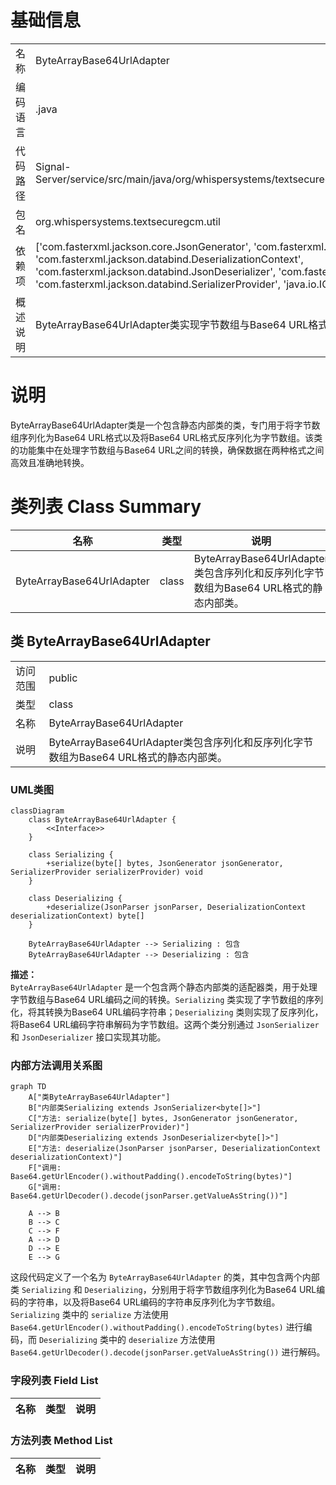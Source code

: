 # 基础信息

|      |      |
|------|------|
| 名称 | ByteArrayBase64UrlAdapter |
| 编码语言 | .java |
| 代码路径 | Signal-Server/service/src/main/java/org/whispersystems/textsecuregcm/util/ByteArrayBase64UrlAdapter.java |
| 包名 | org.whispersystems.textsecuregcm.util |
| 依赖项 | ['com.fasterxml.jackson.core.JsonGenerator', 'com.fasterxml.jackson.core.JsonParser', 'com.fasterxml.jackson.databind.DeserializationContext', 'com.fasterxml.jackson.databind.JsonDeserializer', 'com.fasterxml.jackson.databind.JsonSerializer', 'com.fasterxml.jackson.databind.SerializerProvider', 'java.io.IOException', 'java.util.Base64'] |
| 概述说明 | ByteArrayBase64UrlAdapter类实现字节数组与Base64 URL格式互转。 |

# 说明

ByteArrayBase64UrlAdapter类是一个包含静态内部类的类，专门用于将字节数组序列化为Base64 URL格式以及将Base64 URL格式反序列化为字节数组。该类的功能集中在处理字节数组与Base64 URL之间的转换，确保数据在两种格式之间高效且准确地转换。

# 类列表 Class Summary

| 名称   | 类型  | 说明 |
|-------|------|-------------|
| ByteArrayBase64UrlAdapter | class | ByteArrayBase64UrlAdapter类包含序列化和反序列化字节数组为Base64 URL格式的静态内部类。 |



## 类 ByteArrayBase64UrlAdapter

|      |      |
|------|------|
| 访问范围 | public |
| 类型 | class |
| 名称 | ByteArrayBase64UrlAdapter |
| 说明 | ByteArrayBase64UrlAdapter类包含序列化和反序列化字节数组为Base64 URL格式的静态内部类。 |


### UML类图

```mermaid
classDiagram
    class ByteArrayBase64UrlAdapter {
        <<Interface>>
    }

    class Serializing {
        +serialize(byte[] bytes, JsonGenerator jsonGenerator, SerializerProvider serializerProvider) void
    }

    class Deserializing {
        +deserialize(JsonParser jsonParser, DeserializationContext deserializationContext) byte[]
    }

    ByteArrayBase64UrlAdapter --> Serializing : 包含
    ByteArrayBase64UrlAdapter --> Deserializing : 包含
```

**描述：**  
`ByteArrayBase64UrlAdapter` 是一个包含两个静态内部类的适配器类，用于处理字节数组与Base64 URL编码之间的转换。`Serializing` 类实现了字节数组的序列化，将其转换为Base64 URL编码字符串；`Deserializing` 类则实现了反序列化，将Base64 URL编码字符串解码为字节数组。这两个类分别通过 `JsonSerializer` 和 `JsonDeserializer` 接口实现其功能。


### 内部方法调用关系图

```mermaid
graph TD
    A["类ByteArrayBase64UrlAdapter"]
    B["内部类Serializing extends JsonSerializer<byte[]>"]
    C["方法: serialize(byte[] bytes, JsonGenerator jsonGenerator, SerializerProvider serializerProvider)"]
    D["内部类Deserializing extends JsonDeserializer<byte[]>"]
    E["方法: deserialize(JsonParser jsonParser, DeserializationContext deserializationContext)"]
    F["调用: Base64.getUrlEncoder().withoutPadding().encodeToString(bytes)"]
    G["调用: Base64.getUrlDecoder().decode(jsonParser.getValueAsString())"]

    A --> B
    B --> C
    C --> F
    A --> D
    D --> E
    E --> G
```

这段代码定义了一个名为 `ByteArrayBase64UrlAdapter` 的类，其中包含两个内部类 `Serializing` 和 `Deserializing`，分别用于将字节数组序列化为Base64 URL编码的字符串，以及将Base64 URL编码的字符串反序列化为字节数组。`Serializing` 类中的 `serialize` 方法使用 `Base64.getUrlEncoder().withoutPadding().encodeToString(bytes)` 进行编码，而 `Deserializing` 类中的 `deserialize` 方法使用 `Base64.getUrlDecoder().decode(jsonParser.getValueAsString())` 进行解码。

### 字段列表 Field List

| 名称  | 类型  | 说明 |
|-------|-------|------|

### 方法列表 Method List

| 名称  | 类型  | 说明 |
|-------|-------|------|




